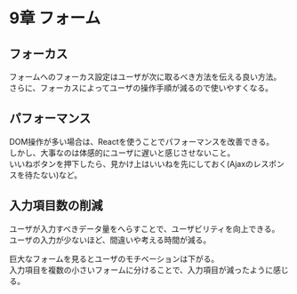 # 9章 フォーム

## フォーカス

フォームへのフォーカス設定はユーザが次に取るべき方法を伝える良い方法。  
さらに、フォーカスによってユーザの操作手順が減るので使いやすくなる。  

## パフォーマンス

DOM操作が多い場合は、Reactを使うことでパフォーマンスを改善できる。  
しかし、大事なのは体感的にユーザに遅いと感じさせないこと。  
いいねボタンを押下したら、見かけ上はいいねを先にしておく(Ajaxのレスポンスを待たない)など。  

## 入力項目数の削減

ユーザが入力すべきデータ量をへらすことで、ユーザビリティを向上できる。  
ユーザの入力が少ないほど、間違いや考える時間が減る。  

巨大なフォームを見るとユーザのモチベーションは下がる。  
入力項目を複数の小さいフォームに分けることで、入力項目が減ったように感じる。  

